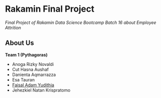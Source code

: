 # Rakamin Final Project

*Final Project of Rakamin Data Science Bootcamp Batch 16 about Employee Attrition*

## About Us

**Team 1 (Pythagoras)**

* Anoga Rizky Novaldi
* Cut Hasna Aushaf
* Danienta Aqmarrazza
* Esa Tauran
* [Faisal Adam Yudithia](https://github.com/faisalydth)
* Jehezkiel Natan Krispratomo